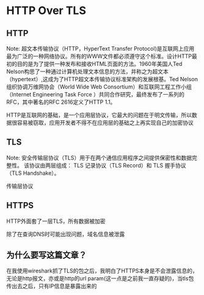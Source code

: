 # HTTP Over TLS

## HTTP

Note: 超文本传输协议（HTTP，HyperText Transfer Protocol)是互联网上应用最为广泛的一种网络协议。所有的WWW文件都必须遵守这个标准。设计HTTP最初的目的是为了提供一种发布和接收HTML页面的方法。1960年美国人Ted Nelson构思了一种通过计算机处理文本信息的方法，并称之为超文本（hypertext）,这成为了HTTP超文本传输协议标准架构的发展根基。Ted Nelson组织协调万维网协会（World Wide Web Consortium）和互联网工程工作小组（Internet Engineering Task Force ）共同合作研究，最终发布了一系列的RFC，其中著名的RFC 2616定义了HTTP 1.1。

HTTP是互联网的基础，是一个应用层协议，它最大的问题在于明文传输，所以数据很容易被窃取，应用开发者不得不在应用层的基础之上再实现自己的加密协议

## TLS

Note: 安全传输层协议（TLS）用于在两个通信应用程序之间提供保密性和数据完整性。
该协议由两层组成： TLS 记录协议（TLS Record）和 TLS 握手协议（TLS Handshake）。

传输层协议

## HTTPS

HTTP外面套了一层TLS，所有数据被加密

除了在查询DNS时可能出现问题，域名信息被泄露

## 为什么要写这篇文章？

在我使用wireshark抓了TLS的包之后，我明白了HTTPS本身是不会泄露信息的，无论是http报文，亦或是http的url param(这一点是之前我一直存疑的)，当tls包传出去之后，只有IP信息是暴露出来的